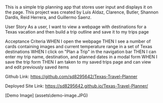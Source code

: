 This is a simple trip planning app that stores user input and displays it on the page. This project was created by Luis Aldaz, Clarence, Butler, Shannon Dardis, Reid Herrera, and Guillermo Saenz.


User Story 
As a user, I want to view a webpage with destinations for a Texas vacation and then build a trip outline and save it to my trips page

Acceptance Criteria 
WHEN I open the webpage 
THEN I see a number of cards containing images and current temperature range in a set of Texas destinations
WHEN I click on "Plan a Trip" in the navigation bar 
THEN I can enter my trip name, destination, and planned dates in a modal form 
WHEN I save the trip form 
THEN I am taken to my saved trips page and can view and edit previously saved items

Github Link: https://github.com/sd8295642/Texas-Travel-Planner

Deployed Site Link: https://sd8295642.github.io/Texas-Travel-Planner/

[Demo Image] (assets\demo-image.JPG)
